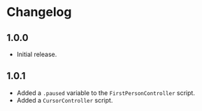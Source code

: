 # Changelog

## 1.0.0

- Initial release.

## 1.0.1

- Added a `.paused` variable to the `FirstPersonController` script.
- Added a `CursorController` script.

